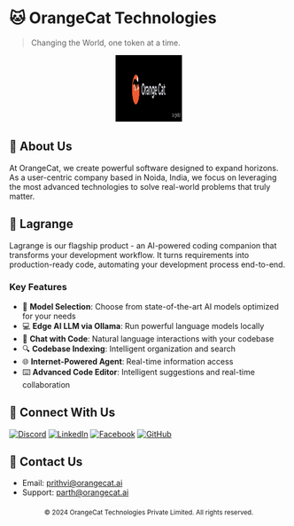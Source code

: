 # 🐱 OrangeCat Technologies

> Changing the World, one token at a time.

<div align="center">
  <img src="assets/images/logo.jpeg" alt="OrangeCat Logo" width="120" height="120">
</div>

## 🚀 About Us

At OrangeCat, we create powerful software designed to expand horizons. As a user-centric company based in Noida, India, we focus on leveraging the most advanced technologies to solve real-world problems that truly matter.

## 🔮 Lagrange

Lagrange is our flagship product - an AI-powered coding companion that transforms your development workflow. It turns requirements into production-ready code, automating your development process end-to-end.

### Key Features

- 🧠 **Model Selection**: Choose from state-of-the-art AI models optimized for your needs
- 💻 **Edge AI LLM via Ollama**: Run powerful language models locally
- 💬 **Chat with Code**: Natural language interactions with your codebase
- 🔍 **Codebase Indexing**: Intelligent organization and search
- 🌐 **Internet-Powered Agent**: Real-time information access
- ⌨️ **Advanced Code Editor**: Intelligent suggestions and real-time collaboration

## 🔗 Connect With Us

[![Discord](https://img.shields.io/badge/Discord-Join%20Us-7289DA?style=for-the-badge&logo=discord&logoColor=white)](https://discord.gg/FzndMpbhDd)
[![LinkedIn](https://img.shields.io/badge/LinkedIn-Follow%20Us-0077B5?style=for-the-badge&logo=linkedin&logoColor=white)](https://www.linkedin.com/company/orangecat-technologies-pvt-ltd/)
[![Facebook](https://img.shields.io/badge/Facebook-Like%20Us-1877F2?style=for-the-badge&logo=facebook&logoColor=white)](https://www.facebook.com/profile.php?id=61566877884409)
[![GitHub](https://img.shields.io/badge/GitHub-Star%20Us-181717?style=for-the-badge&logo=github&logoColor=white)](https://github.com/OrangeCat-Technologies)

## 📧 Contact Us

- Email: [prithvi@orangecat.ai](mailto:prithvi@orangecat.ai)
- Support: [parth@orangecat.ai](mailto:parth@orangecat.ai)

<div align="center">
  <sub>© 2024 OrangeCat Technologies Private Limited. All rights reserved.</sub>
</div>
